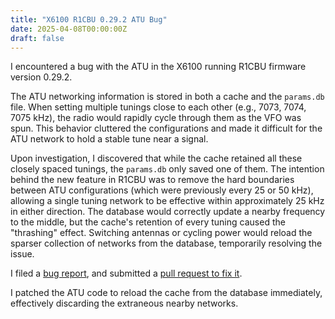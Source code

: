 ```yaml
---
title: "X6100 R1CBU 0.29.2 ATU Bug"
date: 2025-04-08T00:00:00Z
draft: false
---
```


I encountered a bug with the ATU
in the X6100 running R1CBU firmware version 0.29.2.

The ATU networking information
is stored in both a cache
and the `params.db` file.
When setting multiple tunings close
to each other (e.g., 7073, 7074, 7075 kHz),
the radio would rapidly cycle
through them as the VFO was spun.
This behavior cluttered the configurations
and made it difficult for the ATU network
to hold a stable tune near a signal.

Upon investigation,
I discovered that while the cache retained all these closely spaced tunings,
the `params.db` only saved one of them.
The intention behind the new feature in R1CBU
was to remove the hard boundaries between ATU configurations
(which were previously every 25 or 50 kHz),
allowing a single tuning network to be effective
within approximately 25 kHz in either direction.
The database would correctly update a nearby frequency to the middle,
but the cache's retention
of every tuning caused the "thrashing" effect.
Switching antennas or cycling power
would reload the sparser collection
of networks from the database,
temporarily resolving the issue.

I filed a [bug report](https://github.com/gdyuldin/x6100_gui/issues/134),
and submitted a
[pull request to fix it](https://github.com/gdyuldin/x6100_gui/pull/144).

I patched the ATU code to reload the cache from the database immediately,
effectively discarding the extraneous nearby networks.

<!--more-->
